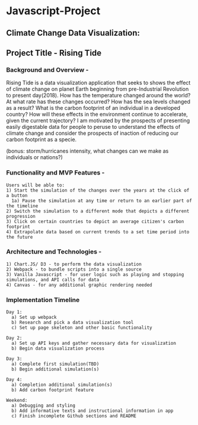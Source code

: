 # Javascript-Project

## Climate Change Data Visualization:

## Project Title - Rising Tide

### Background and Overview -
  Rising Tide is a data visualization application that seeks to shows the effect of climate change on planet Earth beginning from pre-Industrial Revolution to present day(2018). How has the temperature changed around the world? At what rate has these changes occurred? How has the sea levels changed as a result? What is the carbon footprint of an individual in a developed country? How will these effects in the environment continue to accelerate, given the current trajectory? I am motivated by the prospects of presenting easily digestable data for people to peruse to understand the effects of climate change and consider the prospects of inaction of reducing our carbon footprint as a specie.
  
 (bonus: storm/hurricanes intensity, what changes can we make as individuals or nations?) 
 
### Functionality and MVP Features -
    Users will be able to:
    1) Start the simulation of the changes over the years at the click of a button
      1a) Pause the simulation at any time or return to an earlier part of the timeline
    2) Switch the simulation to a different mode that depicts a different progression
    3) Click on certain countries to depict an average citizen's carbon footprint
    4) Extrapolate data based on current trends to a set time period into the future 
 
### Architecture and Technologies -
    1) Chart.JS/ D3 - to perform the data visualization
    2) Webpack - to bundle scripts into a single source
    3) Vanilla Javascript - for user logic such as playing and stopping simulations, and API calls for data
    4) Canvas - for any additional graphic rendering needed
 
### Implementation Timeline
    Day 1:
      a) Set up webpack
      b) Research and pick a data visualization tool
      c) Set up page skeleton and other basic functionality
      
    Day 2:
      a) Set up API keys and gather necessary data for visualization
      b) Begin data visualization process
      
    Day 3: 
      a) Complete first simulation(TBD)
      b) Begin additional simulation(s)
      
    Day 4: 
      a) Completion additional simulation(s)
      b) Add carbon footprint feature
      
    Weekend:
      a) Debugging and styling
      b) Add informative texts and instructional information in app
      c) Finish incomplete Github sections and README
